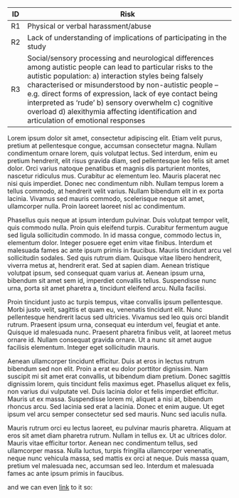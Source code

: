 | ID      | Risk |
| ------------------------- | ----------------------------------------------- |
| <a name="R1"></a> R1      |     Physical or verbal harassment/abuse         |
| <a name='R2'></a> R2      |     Lack of understanding of implications of participating in the study  |
| <a name='R3'></a> R3      |     Social/sensory processing and neurological differences among autistic people can lead to particular risks to the autistic population: a) interaction styles being falsely characterised or misunderstood by non-autistic people – e.g. direct forms of expression, lack of eye contact being interpreted as ‘rude’ b) sensory overwhelm c) cognitive overload d) alexithymia affecting identification and articulation of emotional responses |



Lorem ipsum dolor sit amet, consectetur adipiscing elit. Etiam velit purus, pretium at pellentesque congue, accumsan consectetur magna. Nullam condimentum ornare lorem, quis volutpat lectus. Sed interdum, enim eu pretium hendrerit, elit risus gravida diam, sed pellentesque leo felis sit amet dolor. Orci varius natoque penatibus et magnis dis parturient montes, nascetur ridiculus mus. Curabitur ac elementum leo. Mauris placerat nec nisi quis imperdiet. Donec nec condimentum nibh. Nullam tempus lorem a tellus commodo, at hendrerit velit varius. Nullam bibendum elit in ex porta lacinia. Vivamus sed mauris commodo, scelerisque neque sit amet, ullamcorper nulla. Proin laoreet laoreet nisl ac condimentum.

Phasellus quis neque at ipsum interdum pulvinar. Duis volutpat tempor velit, quis commodo nulla. Proin quis eleifend turpis. Curabitur fermentum augue sed ligula sollicitudin commodo. In id massa congue, commodo lectus in, elementum dolor. Integer posuere eget enim vitae finibus. Interdum et malesuada fames ac ante ipsum primis in faucibus. Mauris tincidunt arcu vel sollicitudin sodales. Sed quis rutrum diam. Quisque vitae libero hendrerit, viverra metus at, hendrerit erat. Sed at sapien diam. Aenean tristique volutpat ipsum, sed consequat quam varius at. Aenean ipsum urna, bibendum sit amet sem id, imperdiet convallis tellus. Suspendisse nunc urna, porta sit amet pharetra a, tincidunt eleifend arcu. Nulla facilisi.

Proin tincidunt justo ac turpis tempus, vitae convallis ipsum pellentesque. Morbi justo velit, sagittis et quam eu, venenatis tincidunt elit. Nunc pellentesque hendrerit lacus sed ultricies. Vivamus sed leo quis orci blandit rutrum. Praesent ipsum urna, consequat eu interdum vel, feugiat et ante. Quisque id malesuada nunc. Praesent pharetra finibus velit, at laoreet metus ornare id. Nullam consequat gravida ornare. Ut a nunc sit amet augue facilisis elementum. Integer eget sollicitudin mauris.

Aenean ullamcorper tincidunt efficitur. Duis at eros in lectus rutrum bibendum sed non elit. Proin a erat eu dolor porttitor dignissim. Nam suscipit mi sit amet erat convallis, ut bibendum diam pretium. Donec sagittis dignissim lorem, quis tincidunt felis maximus eget. Phasellus aliquet ex felis, non varius dui vulputate vel. Duis lacinia dolor et felis imperdiet efficitur. Mauris ut ex massa. Suspendisse lorem mi, aliquet a nisi at, bibendum rhoncus arcu. Sed lacinia sed erat a lacinia. Donec et enim augue. Ut eget ipsum vel arcu semper consectetur sed sed mauris. Nunc sed iaculis nulla.

Mauris rutrum orci eu lectus laoreet, eu pulvinar mauris pharetra. Aliquam at eros sit amet diam pharetra rutrum. Nullam in tellus ex. Ut ac ultrices dolor. Mauris vitae efficitur tortor. Aenean nec condimentum tellus, sed ullamcorper massa. Nulla luctus, turpis fringilla ullamcorper venenatis, neque nunc vehicula massa, sed mattis ex orci at neque. Duis massa quam, pretium vel malesuada nec, accumsan sed leo. Interdum et malesuada fames ac ante ipsum primis in faucibus. 

and we can even [link](#user-content-R1) to it so:
